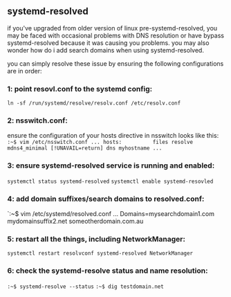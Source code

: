 
## systemd-resolved

if you've upgraded from older version of linux pre-systemd-resolved, you may be faced with occasional problems with DNS resolution or have bypass systemd-resolved because it was causing you problems. you may also wonder how do i add search domains when using systemd-resolved.

you can simply resolve these issue by ensuring the following configurations are in order:

### 1: point resovl.conf to the systemd config:
`ln -sf /run/systemd/resolve/resolv.conf /etc/resolv.conf`

### 2: nsswitch.conf:
ensure the configuration of your hosts directive in nsswitch looks like this:
`:~$ vim /etc/nsswitch.conf
...
hosts:          files resolve mdns4_minimal [!UNAVAIL=return] dns myhostname
...
`
### 3: ensure systemd-resolved service is running and enabled:
`systemctl status systemd-resolved`
`systemctl enable systemd-resovled`

### 4: add domain suffixes/search domains to resolved.conf:
`:~$ vim /etc/systemd/resolved.conf
...
Domains=mysearchdomain1.com mydomainsuffix2.net someotherdomain.com.au

### 5: restart all the things, including NetworkManager:
`systemctl restart resolvconf systemd-resolved NetworkManager`

### 6: check the systemd-resolve status and name resolution:
`:~$ systemd-resolve --status`
`:~$ dig testdomain.net`
